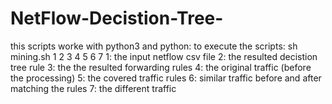# NetFlow-Decistion-Tree-

this scripts worke with python3 and python:
 to execute the scripts:
 sh mining.sh  1 2 3 4 5 6 7
 1: the input netflow csv file
 2: the resulted decistion tree rule
 3: the the resulted forwarding rules 
 4: the original traffic (before the processing)
 5: the covered traffic rules
 6: similar traffic before and after matching the rules
 7: the different traffic
 
 
 
 
